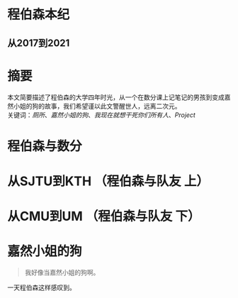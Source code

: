 # 程伯森本纪
## 从2017到2021
# 摘要
本文简要描述了程伯森的大学四年时光，从一个在数分课上记笔记的男孩到变成嘉然小姐的狗的故事，我们希望谨以此文警醒世人，远离二次元。\
关键词：*厕所*、*嘉然小姐的狗*、*我现在就想干死你们所有人*、*Project*
# 程伯森与数分
# 从SJTU到KTH （程伯森与队友 上）
# 从CMU到UM （程伯森与队友 下）
# 嘉然小姐的狗
> 我好像当嘉然小姐的狗啊。

一天程伯森这样感叹到。
